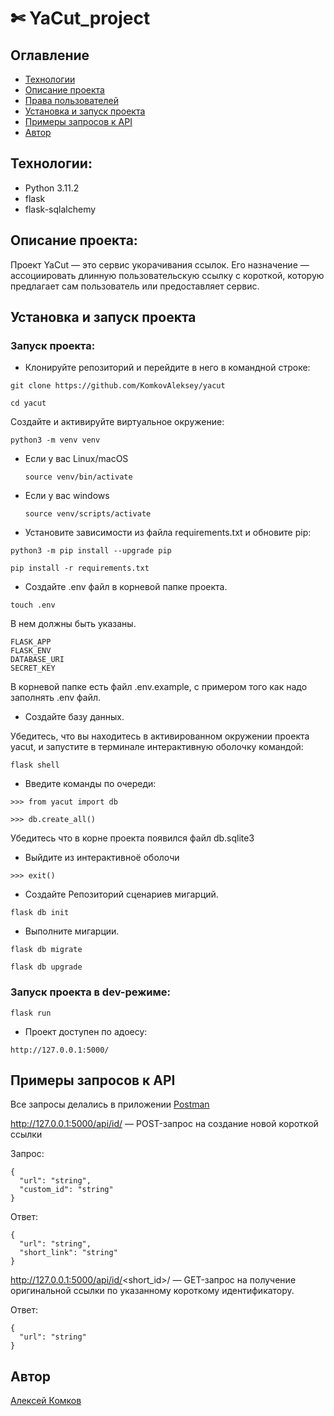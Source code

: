 # ✄ YaCut_project


## Оглавление

- [Технологии](#технологии)
- [Описание проекта](#Описание-проекта)
- [Права пользователей](#Права-пользователей)
- [Установка и запуск проекта](#установка-и-запуск-проекта)
- [Примеры запросов к API](#Примеры-запросов-к-API)
- [Автор](#Автор)

## Технологии:

- Python 3.11.2
- flask
- flask-sqlalchemy

## Описание проекта:

Проект YaCut — это сервис укорачивания ссылок. Его назначение — ассоциировать длинную пользовательскую ссылку с короткой, которую предлагает сам пользователь или предоставляет сервис.


## Установка и запуск проекта

### Запуск проекта:


* Клонируйте репозиторий и перейдите в него в командной строке:
```
git clone https://github.com/KomkovAleksey/yacut
```
```
cd yacut
```
Cоздайте и активируйте виртуальное окружение:

```
python3 -m venv venv
```

* Если у вас Linux/macOS

    ```
    source venv/bin/activate
    ```

* Если у вас windows

    ```
    source venv/scripts/activate
    ```

* Установите зависимости из файла requirements.txt и обновите pip:

```
python3 -m pip install --upgrade pip
```

```
pip install -r requirements.txt
```

* Создайте .env файл в корневой папке проекта. 
```
touch .env
```
В нем должны быть указаны. 
```
FLASK_APP
FLASK_ENV
DATABASE_URI
SECRET_KEY
```
В корневой папке есть файл .env.example,
с примером того как надо заполнять .env файл.

* Создайте базу данных.

Убедитесь, что вы находитесь в активированном окружении проекта yacut, и запустите в терминале интерактивную оболочку командой:
```
flask shell
```
* Введите команды по очереди:
```
>>> from yacut import db
```
```
>>> db.create_all()
```
Убедитесь что в корне проекта появился файл db.sqlite3
* Выйдите из интерактивноё оболочи
```
>>> exit()
```
* Создайте Репозиторий сценариев мигарций.
```
flask db init
```
* Выполните мигарции.
```
flask db migrate
```
```
flask db upgrade
```

### Запуск проекта в dev-режиме:
```
flask run
```
* Проект доступен по адоесу:
```
http://127.0.0.1:5000/
```
## Примеры запросов к API
Все запросы делались в приложении [Postman](https://www.postman.com/)

http://127.0.0.1:5000/api/id/ — POST-запрос на создание новой короткой ссылки

Запрос:
```
{
  "url": "string",
  "custom_id": "string"
}
```
Ответ:
```
{
  "url": "string",
  "short_link": "string"
}
```
http://127.0.0.1:5000/api/id/<short_id>/ — GET-запрос на получение оригинальной ссылки по указанному короткому идентификатору.

Ответ:
```
{
  "url": "string"
}
```

## Автор

[Алексей Комков](https://github.com/KomkovAleksey)
